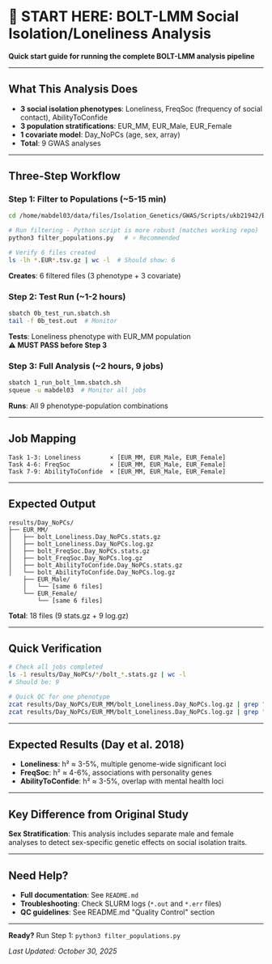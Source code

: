 # 🚀 START HERE: BOLT-LMM Social Isolation/Loneliness Analysis

**Quick start guide for running the complete BOLT-LMM analysis pipeline**

---

## What This Analysis Does

- **3 social isolation phenotypes**: Loneliness, FreqSoc (frequency of social contact), AbilityToConfide
- **3 population stratifications**: EUR_MM, EUR_Male, EUR_Female
- **1 covariate model**: Day_NoPCs (age, sex, array)
- **Total**: 9 GWAS analyses

---

## Three-Step Workflow

### Step 1: Filter to Populations (~5-15 min)

```bash
cd /home/mabdel03/data/files/Isolation_Genetics/GWAS/Scripts/ukb21942/BOLT-LMM_SI-Loneliness

# Run filtering - Python script is more robust (matches working repo)
python3 filter_populations.py   # ⭐ Recommended

# Verify 6 files created
ls -lh *.EUR*.tsv.gz | wc -l  # Should show: 6
```

**Creates**: 6 filtered files (3 phenotype + 3 covariate)

### Step 2: Test Run (~1-2 hours)

```bash
sbatch 0b_test_run.sbatch.sh
tail -f 0b_test.out  # Monitor
```

**Tests**: Loneliness phenotype with EUR_MM population  
**⚠️ MUST PASS before Step 3**

### Step 3: Full Analysis (~2 hours, 9 jobs)

```bash
sbatch 1_run_bolt_lmm.sbatch.sh
squeue -u mabdel03  # Monitor all jobs
```

**Runs**: All 9 phenotype-population combinations

---

## Job Mapping

```
Task 1-3: Loneliness        × [EUR_MM, EUR_Male, EUR_Female]
Task 4-6: FreqSoc           × [EUR_MM, EUR_Male, EUR_Female]
Task 7-9: AbilityToConfide  × [EUR_MM, EUR_Male, EUR_Female]
```

---

## Expected Output

```
results/Day_NoPCs/
├── EUR_MM/
│   ├── bolt_Loneliness.Day_NoPCs.stats.gz
│   ├── bolt_Loneliness.Day_NoPCs.log.gz
│   ├── bolt_FreqSoc.Day_NoPCs.stats.gz
│   ├── bolt_FreqSoc.Day_NoPCs.log.gz
│   ├── bolt_AbilityToConfide.Day_NoPCs.stats.gz
│   └── bolt_AbilityToConfide.Day_NoPCs.log.gz
    ├── EUR_Male/
    │   └── [same 6 files]
    └── EUR_Female/
        └── [same 6 files]
```

**Total**: 18 files (9 stats.gz + 9 log.gz)

---

## Quick Verification

```bash
# Check all jobs completed
ls -1 results/Day_NoPCs/*/bolt_*.stats.gz | wc -l
# Should be: 9

# Quick QC for one phenotype
zcat results/Day_NoPCs/EUR_MM/bolt_Loneliness.Day_NoPCs.log.gz | grep "Analyzing"
zcat results/Day_NoPCs/EUR_MM/bolt_Loneliness.Day_NoPCs.log.gz | grep "h2:"
```

---

## Expected Results (Day et al. 2018)

- **Loneliness**: h² ≈ 3-5%, multiple genome-wide significant loci
- **FreqSoc**: h² ≈ 4-6%, associations with personality genes
- **AbilityToConfide**: h² ≈ 3-5%, overlap with mental health loci

---

## Key Difference from Original Study

**Sex Stratification**: This analysis includes separate male and female analyses to detect sex-specific genetic effects on social isolation traits.

---

## Need Help?

- **Full documentation**: See `README.md`
- **Troubleshooting**: Check SLURM logs (`*.out` and `*.err` files)
- **QC guidelines**: See README.md "Quality Control" section

---

**Ready?** Run Step 1: `python3 filter_populations.py`

*Last Updated: October 30, 2025*

